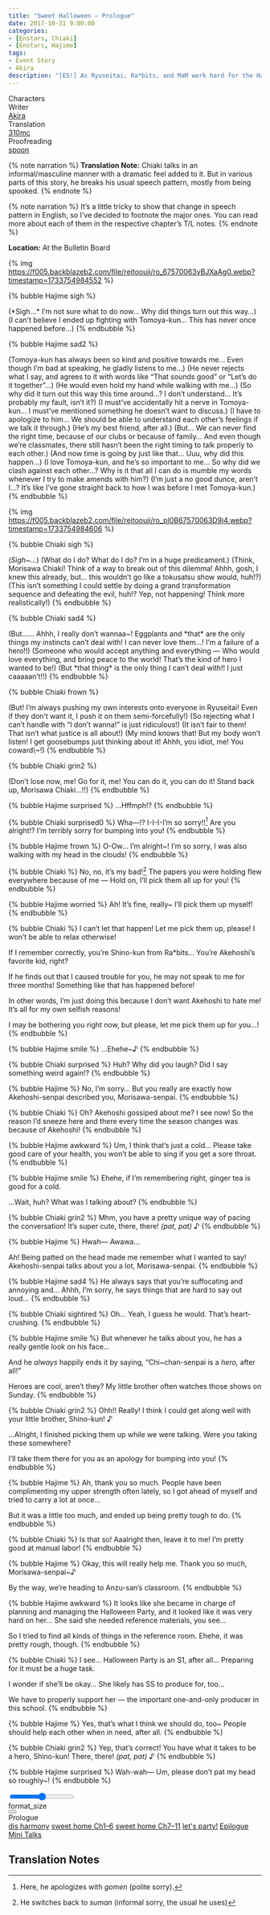 ```yaml
---
title: "Sweet Halloween – Prologue"
date: 2017-10-31 9:00:00
categories:
- [Enstars, Chiaki]
- [Enstars, Hajime]
tags:
- Event Story
- Akira
description: "[ES!] As Ryuseitai, Ra*bits, and MaM work hard for the Halloween Party, it seems that Hajime and Tomoya are awkward around each other, and Chiaki is terrified of something…"
---
```

<div class="three-wrapper" style="--storyColor:#5ac189;--storyColor-rgb:90,193,137;--storyColor-h:147.4;--storyColor-s:45.4%;--storyColor-l:55.5%;">
    <div class="info-area">
        <div class="info">
            <div class="info-item characters">
                <div class="label">
                    Characters
                </div>
                <div class="value">
                    <a href="/categories/Enstars/Chiaki" character="Chiaki"></a>
                    <a href="/categories/Enstars/Hajime" character="Hajime"></a>
                </div>
            </div>
            <div class="info-item one">
                <div class="label">
                    Writer
                </div>
                <div class="value">
                    <a href="/tags/Akira/">Akira</a>
                </div>
            </div>
            <div class="info-item two">
                <div class="label">
                    Translation
                </div>
                <div class="value">
                    <a href="/about">310mc</a>
                </div>
            </div>
            <div class="info-item three">
                <div class="label">
                   Proofreading
                </div>
                <div class="value">
                    <a href="https://twitter.com/splafyoon">spoon</a>
                </div>
            </div>
        </div>
    </div>
</div>

<!-- more -->

{% note narration %}
**Translation Note:** Chiaki talks in an informal/masculine manner with a dramatic feel added to it. But in various parts of this story, he breaks his usual speech pattern, mostly from being spooked.
{% endnote %}

{% note narration %}
It’s a little tricky to show that change in speech pattern in English, so I’ve decided to footnote the major ones. You can read more about each of them in the respective chapter’s T/L notes.
{% endnote %}

<div class="msr-location">
    <p><span><b>Location:</b> At the Bulletin Board</span></p>
</div>

{% img https://f005.backblazeb2.com/file/reitoouji/ro_67570063vBJXaAg0.webp?timestamp=1733754984552 %}

{% bubble Hajime sigh %}
<th>(*Sigh…* I’m not sure what to do now… Why did things turn out this way…)</th>

<th>(I can’t believe I ended up fighting with Tomoya-kun… This has never once happened before…)</th>
{% endbubble %}

{% bubble Hajime sad2 %}
<th>(Tomoya-kun has always been so kind and positive towards me… Even though I’m bad at speaking, he gladly listens to me…)</th>

<th>(He never rejects what I say, and agrees to it with words like “That sounds good” or “Let’s do it together”…)</th>

<th>(He would even hold my hand while walking with me…)</th>

<th>(So why did it turn out this way this time around…? I don’t understand… It’s probably my fault, isn’t it?)</th>

<th>(I must’ve accidentally hit a nerve in Tomoya-kun… I must’ve mentioned something he doesn’t want to discuss.)</th>

<th>(I have to apologize to him… We should be able to understand each other’s feelings if we talk it through.)</th>

<th>(He’s my best friend, after all.)</th>

<th>(But… We can never find the right time, because of our clubs or because of family… And even though we’re classmates, there still hasn’t been the right timing to talk properly to each other.)</th>

<th>(And now time is going by just like that… Uuu, why did this happen…)</th>

<th>(I love Tomoya-kun, and he’s so important to me… So why did we clash against each other…? Why is it that all I can do is mumble my words whenever I try to make amends with him?)</th>

<th>(I’m just a no good dunce, aren’t I…? It’s like I’ve gone straight back to how I was before I met Tomoya-kun.)</th>
{% endbubble %}

{% img https://f005.backblazeb2.com/file/reitoouji/ro_pI0B67570063D9j4.webp?timestamp=1733754984606 %}

{% bubble Chiaki sigh %}
<th>(<em>Sigh~…</em>)</th>

<th>(What do I do? What do I do? I’m in a huge predicament.)</th>

<th>(Think, Morisawa Chiaki! Think of a way to break out of this dilemma! Ahhh, gosh, I knew this already, but… this wouldn’t go like a tokusatsu show would, huh!?)</th>

<th>(This isn’t something I could settle by doing a grand transformation sequence and defeating the evil, huh!? Yep, not happening! Think more realistically!)</th>
{% endbubble %}

{% bubble Chiaki sad4 %}
<th>(But…… Ahhh, I really don’t wannaa~! Eggplants and *that* are the only things my instincts can’t deal with! I can never love them…! I’m a failure of a hero!!)</th>

<th>(Someone who would accept anything and everything — Who would love everything, and bring peace to the world! That’s the kind of hero I wanted to be!)</th>

<th>(But *that thing* is the only thing I can’t deal with!! I just caaaaan’t!!)</th>
{% endbubble %}

{% bubble Chiaki frown %}
<th>(But! I’m always pushing my own interests onto everyone in Ryuseitai! Even if they don’t want it, I push it on them semi-forcefully!)</th>

<th>(So rejecting what I can’t handle with “I don’t wanna!” is just ridiculous!)</th>

<th>(It isn’t fair to them! That isn’t what justice is all about!)</th>

<th>(My mind knows that! But my body won’t listen! I get goosebumps just thinking about it! Ahhh, you idiot, me! You coward\~!)</th>
{% endbubble %}

{% bubble Chiaki grin2 %}
<th>(Don’t lose now, me! Go for it, me! You can do it, you can do it! Stand back up, Morisawa Chiaki…!!)</th>
{% endbubble %}

{% bubble Hajime surprised %}
…Hffmph!?
{% endbubble %}

{% bubble Chiaki surprised0 %}
Wha—!? I-I-I-I’m so sorry!![^1] Are you alright!? I’m terribly sorry for bumping into you!
{% endbubble %}

{% bubble Hajime frown %}
O-Ow… I’m alright~! I’m so sorry, I was also walking with my head in the clouds!
{% endbubble %}

{% bubble Chiaki %}
No, no, it’s my bad![^2] The papers you were holding flew everywhere because of me — Hold on, I’ll pick them all up for you!
{% endbubble %}

{% bubble Hajime worried %}
Ah! It’s fine, really~ I’ll pick them up myself!
{% endbubble %}

{% bubble Chiaki %}
I can’t let that happen! Let me pick them up, please! I won’t be able to relax otherwise!

If I remember correctly, you’re Shino-kun from Ra*bits… You’re Akehoshi’s favorite kid, right?

If he finds out that I caused trouble for you, he may not speak to me for three months! Something like that has happened before!

In other words, I’m just doing this because I don’t want Akehoshi to hate me! It’s all for my own selfish reasons!

I may be bothering you right now, but please, let me pick them up for you…!
{% endbubble %}

{% bubble Hajime smile %}
…Ehehe~♪
{% endbubble %}

{% bubble Chiaki surprised %}
Huh? Why did you laugh? Did I say something weird again!?
{% endbubble %}

{% bubble Hajime %}
No, I’m sorry… But you really are exactly how Akehoshi-senpai described you, Morisawa-senpai.
{% endbubble %}

{% bubble Chiaki %}
Oh? Akehoshi gossiped about me? I see now! So the reason I’d sneeze here and there every time the season changes was because of Akehoshi!
{% endbubble %}

{% bubble Hajime awkward %}
Um, I think that’s just a cold… Please take good care of your health, you won’t be able to sing if you get a sore throat.
{% endbubble %}

{% bubble Hajime smile %}
Ehehe, if I’m remembering right, ginger tea is good for a cold.

…Wait, huh? What was I talking about?
{% endbubble %}

{% bubble Chiaki grin2 %}
Mhm, you have a pretty unique way of pacing the conversation! It’s super cute, there, there! <em><th>(pat, pat)</th></em> ♪
{% endbubble %}

{% bubble Hajime %}
Hwah— Awawa…

Ah! Being patted on the head made me remember what I wanted to say! Akehoshi-senpai talks about you a lot, Morisawa-senpai.
{% endbubble %}

{% bubble Hajime sad4 %}
He always says that you’re suffocating and annoying and… Ahhh, I’m sorry, he says things that are hard to say out loud…
{% endbubble %}

{% bubble Chiaki sightired %}
Oh… Yeah, I guess he would. That’s heart-crushing.
{% endbubble %}

{% bubble Hajime smile %}
But whenever he talks about you, he has a really gentle look on his face…

And he *always* happily ends it by saying, “Chi~chan-senpai is a *hero,* after all!”

Heroes are cool, aren’t they? My little brother often watches those shows on Sunday.
{% endbubble %}

{% bubble Chiaki grin2 %}
Ohh!! Really! I think I could get along well with your little brother, Shino-kun! ♪

…Alright, I finished picking them up while we were talking. Were you taking these somewhere?

I’ll take them there for you as an apology for bumping into you!
{% endbubble %}

{% bubble Hajime %}
Ah, thank you so much. People have been complimenting my upper strength often lately, so I got ahead of myself and tried to carry a lot at once…

But it was a little too much, and ended up being pretty tough to do.
{% endbubble %}

{% bubble Chiaki %}
Is that so! Aaalright then, leave it to me! I’m pretty good at manual labor!
{% endbubble %}

{% bubble Hajime %}
Okay, this will really help me. Thank you so much, Morisawa-senpai~♪

By the way, we’re heading to Anzu-san’s classroom.
{% endbubble %}

{% bubble Hajime awkward %}
It looks like she became in charge of planning and managing the Halloween Party, and it looked like it was very hard on her… She said she needed reference materials, you see…

So I tried to find all kinds of things in the reference room. Ehehe, it was pretty rough, though.
{% endbubble %}

{% bubble Chiaki %}
I see… Halloween Party is an S1, after all… Preparing for it must be a huge task.

I wonder if she’ll be okay… She likely has SS to produce for, too…

We have to properly support her — the important one-and-only producer in this school.
{% endbubble %}

{% bubble Hajime %}
Yes, that’s what I think we should do, too~ People should help each other when in need, after all.
{% endbubble %}

{% bubble Chiaki grin2 %}
Yep, that’s correct! You have what it takes to be a hero, Shino-kun! There, there! <em><th>(pat, pat)</th></em> ♪
{% endbubble %}

{% bubble Hajime surprised %}
Wah-wah— Um, please don’t pat my head so roughly~!
{% endbubble %}

<div class="navigation2">
    <div class="toolbar-wrapper">
        <div class="slider-container">
            <input type="range" min="1" max="5" value="3" class="slider">
        </div>
        <div class="toolbar">
            <a target="_blank" href="/translations" class="home-button" title="Translations Masterlist"><i class="fa fa-home"></i></a>
            <div class="toolbar__section">
                <a id="sliderDrop">
                    <span class="material-icons-round" title="Text Size">format_size</span>
                </a>
            </div>
            <a target="_blank" href="/sweet_halloween" title="Index"><i class="fa fa-star"></i></a>
            <div class="dropup">
            <button class="dropbtn"><i class="fa fa-list-ol"></i></button>
                <div class="dropup-content">
                    <div>Prologue</div>
                    <a href="/sweet_halloween/dis_harmony">dis harmony</a>
                    <a href="/sweet_halloween/sweet_home">sweet home Ch1–6</a>
                    <a href="/sweet_halloween/sweet_home_p2">sweet home Ch7–11</a>
                    <a href="/sweet_halloween/lets_party">let's party!</a>
                    <a href="/sweet_halloween/epilogue">Epilogue</a>
                    <a href="/sweet_halloween/#Mini-Talks">Mini Talks</a>
                </div>
            </div>
            <a href="/sweet_halloween/dis_harmony" title="Next Chapter: dis harmony"><i class="fa fa-arrow-right"></i></a>
            <a href="#top" class="top-arrow" title="Back to Top"><i class="fa fa-arrow-up"></i></a>
        </div>
    </div>
</div>

## Translation Notes

[^1]: Here, he apologizes with <em>gomen</em> (polite sorry).
[^2]: He switches back to <em>suman</em> (informal sorry, the usual he uses)
